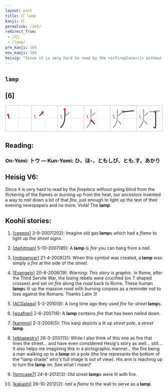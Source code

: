 ```yaml
---
layout: post
title: 灯 lamp
kanji: 灯
permalink: /165/
redirect_from:
 - /灯/
 - /lamp/
pre_kanji: 164
nex_kanji: 166
heisig: "Since it is very hard to read by the <i>fireplace</i> without going blind from the flickering of the flames or burning up from the heat, our ancestors invented a way to <i>nail</i> down a bit of that <i>fire</i>, just enough to light up the text of their evening newspapers and no more. Voilà! The <b>lamp</b>."
---
```


## `lamp`

## [6]

<div class="stroke"><img src="../images/E781AF.png" /></div>

## Reading:

### On-Yomi: トウ &mdash; Kun-Yomi: ひ、ほ-、ともしび、とも.す、あかり

## Heisig V6:

Since it is very hard to read by the <i>fireplace</i> without going blind from the flickering of the flames or burning up from the heat, our ancestors invented a way to <i>nail</i> down a bit of that <i>fire</i>, just enough to light up the text of their evening newspapers and no more. Voilà! The <b>lamp</b>.

## Koohii stories:

1) [<a href="http://kanji.koohii.com/profile/ceeeps">ceeeps</a>] 3-9-2007(202): Imagine old gas<strong> lamp</strong>s which had a <em>flame</em> to light up the <em>street signs</em>.

2) [<a href="http://kanji.koohii.com/profile/dwhitman">dwhitman</a>] 5-10-2007(85): A<strong> lamp</strong> is <em>fire</em> you can hang from a <em>nail</em>.

3) [<a href="http://kanji.koohii.com/profile/mdspencer">mdspencer</a>] 21-4-2008(21): When this symbol was created, a<strong> lamp</strong> was simply a <em>fire</em> at the side of the <em>street</em>.

4) [<a href="http://kanji.koohii.com/profile/Evangelo">Evangelo</a>] 20-8-2008(19): <em>Warning: This story is graphic.</em> In Rome, after the Third Servile War, the losing rebels were crucified (on T shaped crosses) and set <em>on fire</em> along the <em>road</em> back to Rome. These human<strong> lamp</strong>s lit up the massive <em>road</em> with burning corpses as a reminder not to lose against the Romans. Thanks Latin 3!

5) [<a href="http://kanji.koohii.com/profile/ACGalaga">ACGalaga</a>] 5-2-2010(9): A long time ago they used <em>fire</em> for <em>street</em><strong> lamp</strong>s.

6) [<a href="http://kanji.koohii.com/profile/wzafran">wzafran</a>] 2-6-2007(6): A <strong>lamp</strong> contains <em>fire</em> that has been <em>nailed</em> down.

7) [<a href="http://kanji.koohii.com/profile/kaminix">kaminix</a>] 2-3-2008(5): This kanji depicts a lit up <em>street pole</em>, a <em>street</em> <strong>lamp</strong>.

8) [<a href="http://kanji.koohii.com/profile/elktapestry">elktapestry</a>] 26-3-2007(5): While I also think of this one as fire that lines the street... and have even considered Hesig&#039;s story as well... still... It also helps me imagining this in a pictographic manner... the fire being a man walking up to a<strong> lamp</strong> on a pole (the line represents the bottom of the &quot;lamp shade&quot; who&#039;s full image is out of view). His arm is reaching up to turn the<strong> lamp</strong> on. See what I mean?

9) [<a href="http://kanji.koohii.com/profile/tomcase7">tomcase7</a>] 24-6-2012(3): Old street<strong> lamp</strong>s were lit with fire.

10) [<a href="http://kanji.koohii.com/profile/kakashi">kakashi</a>] 26-10-2012(2): <em>nail</em> a <em>flame</em> to the wall to serve as a<strong> lamp</strong>.
